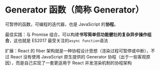 # Generator 函数（简称 Generator）

可暂停的函数，可编程的迭代器，也是 JavaScript 的**协程**。

最佳实践：与 Promise 组合，可以构建**书写简单但功能健壮的复杂异步操作组合**，这也就是 ES2017 最受关注的`async function`语法

扩展：React 的 fiber 架构就是一种协程设计思想（渲染过程可暂停或中断），不过 React 没有使用 JavaScript 原生提供的 Generator 协程（出于一些客观原因），而是自己实现了一套更适用于 React 并发渲染机制的协程架构
